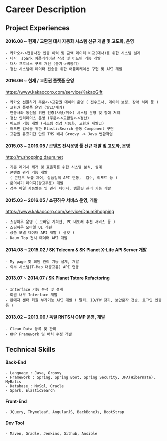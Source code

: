 # Career Description
## Project Experiences
#### **2016.08 ~ 현재 / 교환권 대사 자동화 시스템 신규 개발 및 고도화, 운영**
    - 카카오<->연동사간 인증 이력 및 금액 데이터 비교(대사)를 위한 시스템 설계
    - 대사  spark 어플리케이션 작성 및 어드민 기능 개발 
    - 대사 프로세스 구조 개선 (동기->비동기)
    - 정산 시스템에 데이터 전송을 위한 어플리케이션 구현 및 API 개발  

#### **2016.06 ~ 현재 / 교환권 플랫폼 운영** 
<https://www.kakaocorp.com/service/KakaoGift>

    - 카카오 선물하기 주문<->교환권 데이터 운영 ( 전수조사, 데이터 보정, 장애 처리 등 )
    - 교환권 플랫폼 운영 (발급/폐기)
    - 연동사와 통신을 위한 인증(사용/취소) 시스템 운영 및 장애 처리
    - 정산 인터페이스 운영 (주문<->교환권<->정산)
    - 어드민 기능 개발 (시스템 점검 자동화, 교환권 재발급)
    - 어드민 검색을 위한 ElasticSearch 공통 Component 구현 
    - 교환권 유효기간 만료 TMS 배치 Groovy -> Java 변환작업 

#### **2015.03 ~ 2016.05 / 콘텐츠 전시운영 툴 신규 개발 및 고도화, 운영** 
<http://m.shopping.daum.net>

    - 기존 레거시 제거 및 효율화를 위한 시스템 분석, 설계 
    - 콘텐츠 관리 기능 개발
      ( 콘텐츠 노출 제어, 상품검색 API 연동,  검수, 리포트 등 )
    - 문의하기 페이지(광고주용) 개발
    - 검수 메일 자동발송 및 관리 페이지, 템플릿 관리 기능 개발

#### **2015.03 ~ 2016.05 / 쇼핑하우 서비스 운영, 개발** 
<https://www.kakaocorp.com/service/DaumShopping>

    - 쇼핑하우 운영 ( 모바일 기획전, PC 내또래 추천 서비스 등 )
    - 쇼핑하우 모바일 UI 개편
    - 상품 모델 데이터 API 개발 ( 셀잇 )
    - Daum Top 전시 데이터 API 개발 

#### **2014.08 ~ 2015.02 / SK Telecom & SK Planet X-Life API Server 개발**
    - My page 및 회원 관리 기능 설계, 개발
    - 외부 시스템(T-Map 대중교통) API 연동

#### **2013.07 ~ 2014.07 / SK Planet Tstore Refactoring**
    - Interface 기능 분석 및 설계
    - 회원 내부 Interface 개발 
    - 판매자 센터 회원 부가기능 API 개발 ( 탈퇴, ID/PW 찾기, 보안문자 전송, 로그인 인증 등 )
  
#### **2013.02 ~ 2013.06 / 독일 RNTS사 OMP 운영, 개발** 
    - Clean Data 등록 및 관리
    - OMP Framework 및 배치 수정 개발

## Technical Skills
#### **Back-End**
    - Language : Java, Groovy
    - Framework : Spring, Spring Boot, Spring Security, JPA(Hibernate), MyBatis
    - Database : MySql, Oracle
    - Spark, ElasticSearch
#### **Front-End**
    - JQuery, Thymeleaf, AngularJS, BackBoneJs, BootStrap
#### **Dev Tool**
    - Maven, Gradle, Jenkins, Github, Ansible
